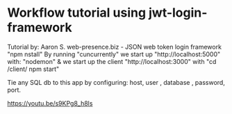 # Workflow tutorial using jwt-login-framework
Tutorial by: Aaron S. web-presence.biz - JSON web token login framework 
"npm nstall" 
By running "cuncurrently" we start up "http://localhost:5000" with:
"nodemon"
& we start up the client "http://localhost:3000" with 
"cd /client/ npm start"

Tie any SQL db to this app by configuring: host, user , database , password, port.
    
https://youtu.be/s9KPg8_h8ls
